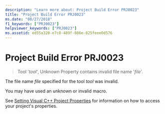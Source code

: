 ```yaml
---
description: "Learn more about: Project Build Error PRJ0023"
title: "Project Build Error PRJ0023"
ms.date: "08/27/2018"
f1_keywords: ["PRJ0023"]
helpviewer_keywords: ["PRJ0023"]
ms.assetid: ed55a320-e7c8-489f-886e-825feee0d576
---
```

# Project Build Error PRJ0023

> Tool '*tool*', Unknown Property contains invalid file name '*file*'.

The file name *file* specified for the tool *tool* was invalid.

You may have used an unknown or invalid macro.

See [Setting Visual C++ Project Properties](../../build/working-with-project-properties.md) for information on how to access your project's properties.
